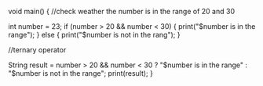 void main() {
  //check weather the number is in the range of 20 and 30

  int number = 23;
  if (number > 20 && number < 30) {
    print("$number is in the range");
  } else {
    print("$number is not in the rang");
  }

  //ternary operator

  String result = number > 20 && number < 30
      ? "$number is in the range"
      : "$number is not in the range";
  print(result);
}
